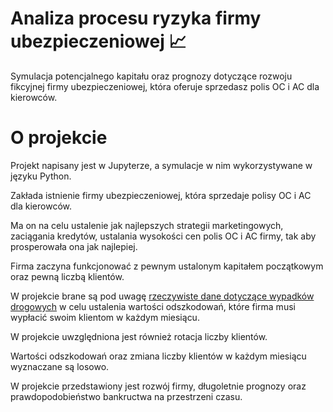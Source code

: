 # Analiza procesu ryzyka firmy ubezpieczeniowej 📈

Symulacja potencjalnego kapitału oraz prognozy dotyczące rozwoju fikcyjnej firmy ubezpieczeniowej, która oferuje sprzedasz polis OC i AC dla kierowców.<br>

#  O projekcie

Projekt napisany jest w Jupyterze, a symulacje w nim wykorzystywane w języku Python.

Zakłada istnienie firmy ubezpieczeniowej, która sprzedaje polisy OC i AC dla kierowców.

Ma on na celu ustalenie jak najlepszych strategii marketingowych, zaciągania kredytów, ustalania wysokości cen polis OC i AC firmy, tak aby prosperowała ona jak najlepiej.

Firma zaczyna funkcjonować z pewnym ustalonym kapitałem początkowym oraz pewną liczbą klientów.

W projekcie brane są pod uwagę <a href="https://statystyka.policja.pl/st/ruch-drogowy/76562,wypadki-drogowe-raporty-roczne.html">rzeczywiste dane dotyczące wypadków drogowych</a> w celu ustalenia wartości odszkodowań, które firma musi wypłacić swoim klientom w każdym miesiącu.

W projekcie uwzględniona jest również rotacja liczby klientów.

Wartości odszkodowań oraz zmiana liczby klientów w każdym miesiącu wyznaczane są losowo.

W projekcie przedstawiony jest rozwój firmy, długoletnie prognozy oraz prawdopodobieństwo bankructwa na przestrzeni czasu.





